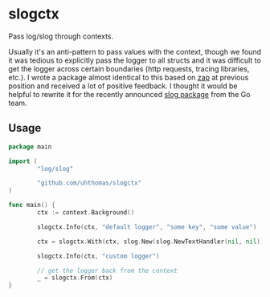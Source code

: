 # slogctx

Pass log/slog through contexts.

Usually it's an anti-pattern to pass values with the context, though we found
it was tedious to explicitly pass the logger to all structs and it was difficult
to get the logger across certain boundaries (http requests, tracing libraries,
etc.). I wrote a package almost identical to this based on
[zap](https://github.com/uber-go/zap) at previous position and received a lot of
positive feedback. I thought it would be helpful to rewrite it for the recently
announced [slog package](https://go.dev/blog/slog) from the Go team.

## Usage

```go
package main

import (
        "log/slog"

        "github.com/uhthomas/slogctx"
)

func main() {
        ctx := context.Background()

        slogctx.Info(ctx, "default logger", "some key", "some value")

        ctx = slogctx.With(ctx, slog.New(slog.NewTextHandler(nil, nil)))

        slogctx.Info(ctx, "custom logger")

        // get the logger back from the context
        _ = slogctx.From(ctx)
}
```
